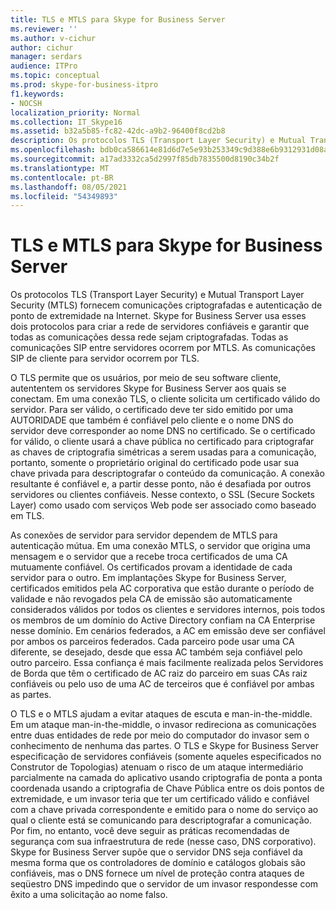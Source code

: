 ```yaml
---
title: TLS e MTLS para Skype for Business Server
ms.reviewer: ''
ms.author: v-cichur
author: cichur
manager: serdars
audience: ITPro
ms.topic: conceptual
ms.prod: skype-for-business-itpro
f1.keywords:
- NOCSH
localization_priority: Normal
ms.collection: IT_Skype16
ms.assetid: b32a5b85-fc82-42dc-a9b2-96400f8cd2b8
description: Os protocolos TLS (Transport Layer Security) e Mutual Transport Layer Security (MTLS) fornecem comunicações criptografadas e autenticação de ponto de extremidade na Internet. Skype for Business Server usa esses dois protocolos para criar a rede de servidores confiáveis e garantir que todas as comunicações dessa rede sejam criptografadas. Todas as comunicações SIP entre servidores ocorrem por MTLS. As comunicações SIP de cliente para servidor ocorrem por TLS.
ms.openlocfilehash: bdb0ca586614e81d6d7e5e93b253349c9d388e6b9312931d08a75e2a0359f6e2
ms.sourcegitcommit: a17ad3332ca5d2997f85db7835500d8190c34b2f
ms.translationtype: MT
ms.contentlocale: pt-BR
ms.lasthandoff: 08/05/2021
ms.locfileid: "54349893"
---
```

# <a name="tls-and-mtls-for-skype-for-business-server"></a>TLS e MTLS para Skype for Business Server
 
Os protocolos TLS (Transport Layer Security) e Mutual Transport Layer Security (MTLS) fornecem comunicações criptografadas e autenticação de ponto de extremidade na Internet. Skype for Business Server usa esses dois protocolos para criar a rede de servidores confiáveis e garantir que todas as comunicações dessa rede sejam criptografadas. Todas as comunicações SIP entre servidores ocorrem por MTLS. As comunicações SIP de cliente para servidor ocorrem por TLS.
  
O TLS permite que os usuários, por meio de seu software cliente, autententem os servidores Skype for Business Server aos quais se conectam. Em uma conexão TLS, o cliente solicita um certificado válido do servidor. Para ser válido, o certificado deve ter sido emitido por uma AUTORIDADE que também é confiável pelo cliente e o nome DNS do servidor deve corresponder ao nome DNS no certificado. Se o certificado for válido, o cliente usará a chave pública no certificado para criptografar as chaves de criptografia simétricas a serem usadas para a comunicação, portanto, somente o proprietário original do certificado pode usar sua chave privada para descriptografar o conteúdo da comunicação. A conexão resultante é confiável e, a partir desse ponto, não é desafiada por outros servidores ou clientes confiáveis. Nesse contexto, o SSL (Secure Sockets Layer) como usado com serviços Web pode ser associado como baseado em TLS.
  
As conexões de servidor para servidor dependem de MTLS para autenticação mútua. Em uma conexão MTLS, o servidor que origina uma mensagem e o servidor que a recebe troca certificados de uma CA mutuamente confiável. Os certificados provam a identidade de cada servidor para o outro. Em implantações Skype for Business Server, certificados emitidos pela AC corporativa que estão durante o período de validade e não revogados pela CA de emissão são automaticamente considerados válidos por todos os clientes e servidores internos, pois todos os membros de um domínio do Active Directory confiam na CA Enterprise nesse domínio. Em cenários federados, a AC em emissão deve ser confiável por ambos os parceiros federados. Cada parceiro pode usar uma CA diferente, se desejado, desde que essa AC também seja confiável pelo outro parceiro. Essa confiança é mais facilmente realizada pelos Servidores de Borda que têm o certificado de AC raiz do parceiro em suas CAs raiz confiáveis ou pelo uso de uma AC de terceiros que é confiável por ambas as partes.
  
O TLS e o MTLS ajudam a evitar ataques de escuta e man-in-the-middle. Em um ataque man-in-the-middle, o invasor redireciona as comunicações entre duas entidades de rede por meio do computador do invasor sem o conhecimento de nenhuma das partes. O TLS e Skype for Business Server especificação de servidores confiáveis (somente aqueles especificados no Construtor de Topologias) atenuam o risco de um ataque intermediário parcialmente na camada do aplicativo usando criptografia de ponta a ponta coordenada usando a criptografia de Chave Pública entre os dois pontos de extremidade, e um invasor teria que ter um certificado válido e confiável com a chave privada correspondente e emitido para o nome do serviço ao qual o cliente está se comunicando para descriptografar a comunicação. Por fim, no entanto, você deve seguir as práticas recomendadas de segurança com sua infraestrutura de rede (nesse caso, DNS corporativo). Skype for Business Server supõe que o servidor DNS seja confiável da mesma forma que os controladores de domínio e catálogos globais são confiáveis, mas o DNS fornece um nível de proteção contra ataques de seqüestro DNS impedindo que o servidor de um invasor respondesse com êxito a uma solicitação ao nome falso.
  


